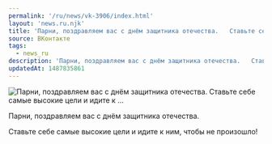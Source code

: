 ```yaml
---
permalink: '/ru/news/vk-3906/index.html'
layout: 'news.ru.njk'
title: 'Парни, поздравляем вас с днём защитника отечества.   Ставьте себе самые высокие цели и идите к …'
source: ВКонтакте
tags:
  - news_ru
description: 'Парни, поздравляем вас с днём защитника отечества.   Ставьте себе самые высокие цели и идите к …'
updatedAt: 1487835861
---
```

![Парни, поздравляем вас с днём защитника отечества.   Ставьте себе самые высокие цели и идите к …](https://sun9-42.userapi.com/impf/c639123/v639123484/9df7/q6nhBc9jjs8.jpg?size=1280x720&quality=96&sign=f6f0380e65d84b558fec0f166b3ecd10&c_uniq_tag=D27TcghbbS_tGVgdHMgPgd_21ytnSc4wdh0JqubPLRs&type=album)

Парни, поздравляем вас с днём защитника отечества.

Ставьте себе самые высокие цели и идите к ним, чтобы не произошло!

